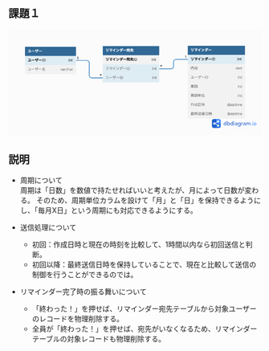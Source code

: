 ## 課題１

![](./db-modeling-4.png)

## 説明

- 周期について<br>
  周期は「日数」を数値で持たせればいいと考えたが、月によって日数が変わる。
  そのため、周期単位カラムを設けて「月」と「日」を保持できるようにし、「毎月X日」という周期にも対応できるようにする。

- 送信処理について<br>
  - 初回：作成日時と現在の時刻を比較して、1時間以内なら初回送信と判断。
  - 初回以降：最終送信日時を保持していることで、現在と比較して送信の制御を行うことができるのでは。

- リマインダー完了時の振る舞いについて<br>
  - 「終わった！」を押せば、リマインダー宛先テーブルから対象ユーザーのレコードを物理削除する。
  - 全員が「終わった！」を押せば、宛先がいなくなるため、リマインダーテーブルの対象レコードも物理削除する。